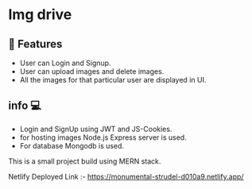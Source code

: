 # Img drive

## 🚀 Features
- User can Login and Signup.
- User can upload images and delete images.
- All the images for that particular user are displayed in UI.

## info 💻
- Login and SignUp using JWT and JS-Cookies.
- for hosting images Node.js Express server is used.
- For database Mongodb is used.

This is a small project build using MERN stack.

Netlify Deployed Link :- https://monumental-strudel-d010a9.netlify.app/

